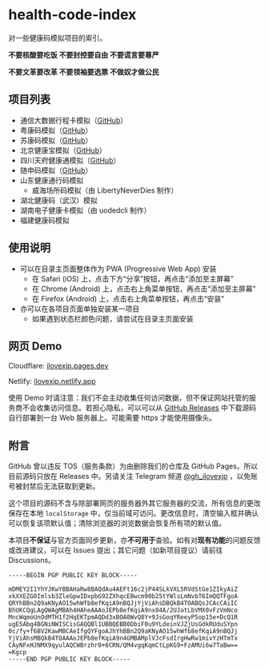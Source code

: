 # health-code-index

对一些健康码模拟项目的索引。

**不要核酸要吃饭  不要封控要自由  不要谎言要尊严**

**不要文革要改革  不要领袖要选票  不做奴才做公民**

## 项目列表

- 通信大数据行程卡模拟（[GitHub](https://github.com/ilovexjp/trip-card)）
- 粤康码模拟（[GitHub](https://github.com/ilovexjp/ykm-simulator)）
- 苏康码模拟（[GitHub](https://github.com/ilovexjp/skm-simulator)）
- 北京健康宝模拟（[GitHub](https://github.com/ilovexjp/jkb-simulator)）
- 四川天府健康通模拟（[GitHub](https://github.com/ilovexjp/tfjkt-simulator)）
- 随申码模拟（[GitHub](https://github.com/ilovexjp/ssm-simulator)）
- 山东健康通行码模拟
  - 威海场所码模拟（由 LibertyNeverDies 制作）
- 湖北健康码（武汉）模拟
- 湖南电子健康卡模拟（由 uodedcli 制作）
- 福建健康码模拟

## 使用说明

- 可以在目录主页面整体作为 PWA (Progressive Web App) 安装
  - 在 Safari (iOS) 上，点击下方“分享”按钮，再点击“添加至主屏幕”
  - 在 Chrome (Android) 上，点击右上角菜单按钮，再点击“添加至主屏幕”
  - 在 Firefox (Android) 上，点击右上角菜单按钮，再点击“安装”
- 亦可以在各项目页面单独安装某一项目
  - 如果遇到状态栏颜色问题，请尝试在目录主页面安装

## 网页 Demo

Cloudflare: [ilovexjp.pages.dev](https://ilovexjp.pages.dev)

Netlify: [ilovexjp.netlify.app](https://ilovexjp.netlify.app)

使用 Demo 时请注意：我们不会主动收集任何访问数据，但不保证网站托管的服务商不会收集访问信息。若担心隐私，可以可以从 [GitHub Releases](https://github.com/ilovexjp/health-code-index/releases) 中下载源码自行部署到一台 Web 服务器上。可能需要 https 才能使用摄像头。

## 附言

GitHub 曾以违反 TOS（服务条款）为由删除我们的仓库及 GitHub Pages，所以目前源码只放在 Releases 中。另请关注 Telegram 频道 [@gh_ilovexjp](https://t.me/gh_ilovexjp) ，以免账号被封禁后无法获取到更新。

这个项目的源码不含与除部署网页的服务器外其它服务器的交流，所有信息的更改保存在本地 `localStorage` 中，仅当前域可访问。更改信息时，清空输入框并确认可以恢复该项默认值；清除浏览器的浏览数据会恢复所有项的默认值。

本项目**不保证**与官方页面同步更新，亦**不可用于**查验。如有对**现有功能**的问题反馈或改进建议，可以在 Issues 提出；其它问题（如新项目提议）请前往 Discussions。

```
-----BEGIN PGP PUBLIC KEY BLOCK-----

mDMEY2I1YhYJKwYBBAHaRw8BAQdAu4AEFt16c2jP44SLkVXL5RVdStGe1ZIkyAiZ
xkXXEZG0Imlsb3ZleGpwIDxpbG92ZXhqcEBwcm90b25tYWlsLmNvbT6ImQQTFgoA
QRYhBBn2Q9aKNyAO15whWfb8efKqiA9nBQJjYjViAhsDBQkB4TOABQsJCAcCAiIC
BhUKCQgLAgQWAgMBAh4HAheAAAoJEPb8efKqiA9nx84A/2UJatLbVMX0vFzVmNco
MncWqmoUnOdMTH1f2HqEKTpmAQDd3xBOA0WvQ8Y+9JsGoqYReeyP5op15e+DcQ1R
ugE5Abg4BGNiNWISCisGAQQBl1UBBQEBB0DbiF0u9YLdeinVJZjUsGdkRUduSYpn
0c/fy+f6BV2KawMBCAeIfgQYFgoAJhYhBBn2Q9aKNyAO15whWfb8efKqiA9nBQJj
YjViAhsMBQkB4TOAAAoJEPb8efKqiA9n4GMBAMplVJcFsdIrgHwRw1mivYzHTmTx
CAyNFxHJNMX9qyulAQCWBrzhr0+6CRN/QM4vgqKqmCtLpKG9+FzAMUi6w7TaBw==
=Kgcp
-----END PGP PUBLIC KEY BLOCK-----
```
